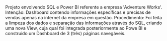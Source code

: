 Projeto envolvendo SQL e Power BI referente a empresa 'Adventure Works'.
Intenção: Dashboard contendo informações específicas e precisas de vendas apenas na internet da empresa em questão.
Procedimento: Foi feita a limpeza dos dados e separação das informações através do SQL, criando uma nova View, cuja qual foi integrada posteriormente ao Powe BI e construido um Dashboard de 3 (três) páginas navegáveis.
